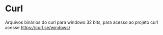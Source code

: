 # Curl

Arquivos binários do curl para windows 32 bits, para acesso ao projeto curl acesse https://curl.se/windows/
